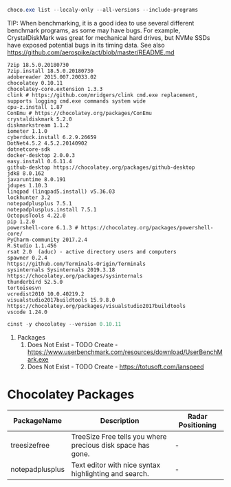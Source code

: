 ```powershell
choco.exe list --localy-only --all-versions --include-programs
```
TIP: When benchmarking, it is a good idea to use several different benchmark programs, as some may have bugs. For example, CrystalDiskMark was great for mechanical hard drives, but NVMe SSDs have exposed potential bugs in its timing data. See also https://github.com/aerospike/act/blob/master/README.md

    
    7zip 18.5.0.20180730
    7zip.install 18.5.0.20180730
    adobereader 2015.007.20033.02
    chocolatey 0.10.11
    chocolatey-core.extension 1.3.3
    clink # https://github.com/mridgers/clink cmd.exe replacement, supports logging cmd.exe commands system wide
    cpu-z.install 1.87
    ConEmu # https://chocolatey.org/packages/ConEmu
    crystaldiskmark 5.2.0
    diskmarkstream 1.1.2
    iometer 1.1.0
    cyberduck.install 6.2.9.26659
    DotNet4.5.2 4.5.2.20140902
    dotnetcore-sdk
    docker-desktop 2.0.0.3
    easy.install 0.6.11.4
    github-desktop https://chocolatey.org/packages/github-desktop
    jdk8 8.0.162
    javaruntime 8.0.191
    jdupes 1.10.3
    linqpad (linqpad5.install) v5.36.03
    lockhunter 3.2
    notepadplusplus 7.5.1
    notepadplusplus.install 7.5.1
    OctopusTools 4.22.0
    pip 1.2.0
    powershell-core 6.1.3 # https://chocolatey.org/packages/powershell-core/
    PyCharm-community 2017.2.4
    R.Studio 1.1.456
    rsat 2.0  (aduc) - active directory users and computers
    spawner 0.2.4
    https://github.com/Terminals-Origin/Terminals
    sysinternals Sysinternals 2019.3.18  https://chocolatey.org/packages/sysinternals
    thunderbird 52.5.0
    tortoisesvn
    vcredist2010 10.0.40219.2
    visualstudio2017buildtools 15.9.8.0 https://chocolatey.org/packages/visualstudio2017buildtools
    vscode 1.24.0
```powershell
cinst -y chocolatey --version 0.10.11
```


1. Packages
   1. Does Not Exist - TODO Create - https://www.userbenchmark.com/resources/download/UserBenchMark.exe
   2. Does Not Exist - TODO Create - https://totusoft.com/lanspeed
   
# Chocolatey Packages
| PackageName | Description | Radar Positioning |
| ----------- | ----------- | ----------------- |
| treesizefree | TreeSize Free tells you where precious disk space has gone. | - |
| notepadplusplus | Text editor with nice syntax highlighting and search. | - |
